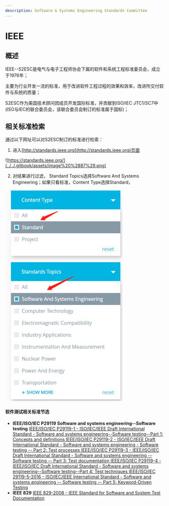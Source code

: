 ```yaml
---
description: Software & Systems Engineering Standards Committee
---
```


# IEEE

## 概述

IEEE--S2ESC是电气与电子工程师协会下属的软件和系统工程标准委员会，成立于1976年；

主要为行业开发一流的标准，用于改进软件工程过程的效果和效率，改进所交付软件与系统的质量；

S2ESC作为美国技术顾问团成员开发国际标准，并贡献到ISO/IEC JTC1/SC7中\(ISO与IEC的联合委员会，该联合委员会制订的标准属于国标\)；

## 相关标准检索

通过以下网址可以对S2ESC制订的标准进行检索：

1. 进入[http://standards.ieee.org](http://standards.ieee.org)页面

![https://standards.ieee.org/](../../.gitbook/assets/image%20%2887%29.png)

2. 对结果进行过滤， Standard Topics选择Software And Systems Engineering；如果只看标准，Content Type选择Standard，

![&#x8FC7;&#x6EE4;](../../.gitbook/assets/image%20%2813%29.png)

#### 软件测试相关标准节选

* **IEEE/ISO/IEC P29119 Software and systems engineering--Software testing**  [IEEE/ISO/IEC P29119-1 - ISO/IEC/IEEE Draft International Standard - Software and systems engineering--Software testing--Part 1: Concepts and definitions ](https://standards.ieee.org/project/29119-1.html) [IEEE/ISO/IEC P29119-2 - ISO/IEC/IEEE Draft International Standard - Software and systems engineering - Software testing -- Part 2: Test processes ](https://standards.ieee.org/project/29119-2.html) [IEEE/ISO/IEC P29119-3 - IEEE/ISO/IEC Draft International Standard - Software and systems engineering -- Software testing -- Part 3: Test documentation ](https://standards.ieee.org/project/29119-3.html) [IEEE/ISO/IEC P29119-4 - IEEE/ISO/IEC Draft International Standard - Software and systems engineering--Software testing--Part 4: Test techniques ](https://standards.ieee.org/project/29119-4.html) [IEEE/ISO/IEC 29119-5-2016 - ISO/IEC/IEEE International Standard - Software and systems engineering -- Software testing -- Part 5: Keyword-Driven Testing](https://standards.ieee.org/standard/29119-5-2016.html) 
* **IEEE 829**  [IEEE 829-2008 - IEEE Standard for Software and System Test Documentation](https://standards.ieee.org/standard/829-2008.html)

